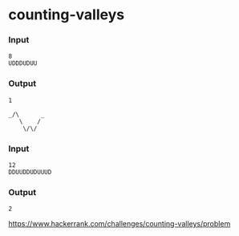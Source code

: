 # counting-valleys

### Input 
```
8
UDDDUDUU
```
### Output
```
1

_/\      _
   \    /
    \/\/
```

### Input 
```
12
DDUUDDUDUUUD
```
### Output
```
2
```

https://www.hackerrank.com/challenges/counting-valleys/problem
